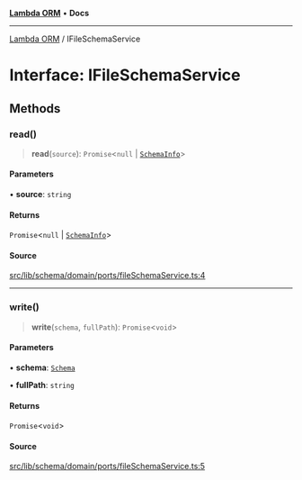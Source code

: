 [**Lambda ORM**](../README.md) • **Docs**

***

[Lambda ORM](../README.md) / IFileSchemaService

# Interface: IFileSchemaService

## Methods

### read()

> **read**(`source`): `Promise`\<`null` \| [`SchemaInfo`](SchemaInfo.md)\>

#### Parameters

• **source**: `string`

#### Returns

`Promise`\<`null` \| [`SchemaInfo`](SchemaInfo.md)\>

#### Source

[src/lib/schema/domain/ports/fileSchemaService.ts:4](https://github.com/lambda-orm/lambdaorm-base/blob/b57bb1d116951848254ba54a2a732f51efc20654/src/lib/schema/domain/ports/fileSchemaService.ts#L4)

***

### write()

> **write**(`schema`, `fullPath`): `Promise`\<`void`\>

#### Parameters

• **schema**: [`Schema`](Schema.md)

• **fullPath**: `string`

#### Returns

`Promise`\<`void`\>

#### Source

[src/lib/schema/domain/ports/fileSchemaService.ts:5](https://github.com/lambda-orm/lambdaorm-base/blob/b57bb1d116951848254ba54a2a732f51efc20654/src/lib/schema/domain/ports/fileSchemaService.ts#L5)
